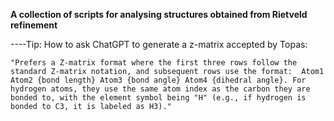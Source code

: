 **A collection of scripts for analysing structures obtained from Rietveld refinement**

----Tip: How to ask ChatGPT to generate a z-matrix accepted by Topas:

`"Prefers a Z-matrix format where the first three rows follow the standard Z-matrix notation, and subsequent rows use the format: 
Atom1 Atom2 {bond length} Atom3 {bond angle} Atom4 {dihedral angle}. For hydrogen atoms, they use the same atom index as the carbon they are bonded to, with the element symbol being "H" (e.g., if hydrogen is bonded to C3, it is labeled as H3)."`
